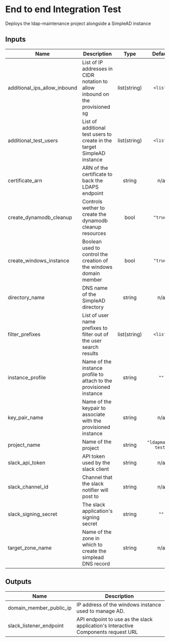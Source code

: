 # End to end Integration Test

Deploys the ldap-maintenance project alongside a SimpleAD instance

## Inputs

| Name | Description | Type | Default | Required |
|------|-------------|:----:|:-----:|:-----:|
| additional\_ips\_allow\_inbound | List of IP addresses in CIDR notation to allow inbound on the provisioned sg | list(string) | `<list>` | no |
| additional\_test\_users | List of additional test users to create in the target SimpleAD instance | list(string) | `<list>` | no |
| certificate\_arn | ARN of the certificate to back the LDAPS endpoint | string | n/a | yes |
| create\_dynamodb\_cleanup | Controls wether to create the dynamodb cleanup resources | bool | `"true"` | no |
| create\_windows\_instance | Boolean used to control the creation of the windows domain member | bool | `"true"` | no |
| directory\_name | DNS name of the SimpleAD directory | string | n/a | yes |
| filter\_prefixes | List of user name prefixes to filter out of the user search results | list(string) | `<list>` | no |
| instance\_profile | Name of the instance profile to attach to the provisioned instance | string | `""` | no |
| key\_pair\_name | Name of the keypair to associate with the provisioned instance | string | n/a | yes |
| project\_name | Name of the project | string | `"ldapmaint-test"` | no |
| slack\_api\_token | API token used by the slack client | string | n/a | yes |
| slack\_channel\_id | Channel that the slack notifier will post to | string | n/a | yes |
| slack\_signing\_secret | The slack application's signing secret | string | `""` | no |
| target\_zone\_name | Name of the zone in which to create the simplead DNS record | string | n/a | yes |

## Outputs

| Name | Description |
|------|-------------|
| domain\_member\_public\_ip | IP address of the windows instance used to manage AD. |
| slack\_listener\_endpoint | API endpoint to use as the slack application's Interactive Components request URL |

